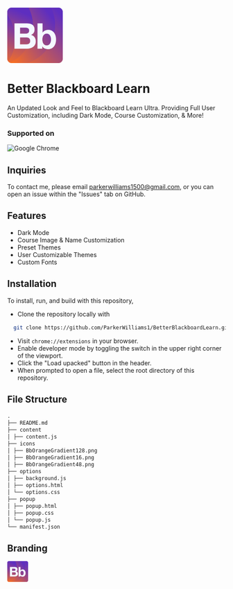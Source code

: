 ![Better Blackboard Learn](/icons/BbOrangeGradient128.png)

# Better Blackboard Learn

An Updated Look and Feel to Blackboard Learn Ultra. Providing Full User Customization, including Dark Mode, Course Customization, &  More!

### Supported on

![Google Chrome](https://img.shields.io/badge/Google%20Chrome-4285F4?style=for-the-badge&logo=GoogleChrome&logoColor=white)

## Inquiries

To contact me, please email parkerwilliams1500@gmail.com, or you can open an issue within the "Issues" tab on GitHub.

## Features
- Dark Mode
- Course Image & Name Customization
- Preset Themes
- User Customizable Themes
- Custom Fonts

## Installation

To install, run, and build with this repository,

- Clone the repository locally with

```bash
  git clone https://github.com/ParkerWilliams1/BetterBlackboardLearn.git
```

- Visit `chrome://extensions` in your browser.
- Enable developer mode by toggling the switch in the upper right corner of the viewport.
- Click the "Load upacked" button in the header.
- When prompted to open a file, select the root directory of this repository.

## File Structure

```
.
├── README.md
├── content
│ ├── content.js
├── icons
│ ├── BbOrangeGradient128.png
│ ├── BbOrangeGradient16.png
│ ├── BbOrangeGradient48.png
├── options
│ ├── background.js
│ ├── options.html
│ └── options.css
├── popup
│ ├── popup.html
│ ├── popup.css
│ └── popup.js
└── manifest.json
```

## Branding

![Better Blackboard Learn](/icons/BbOrangeGradient48.png)
